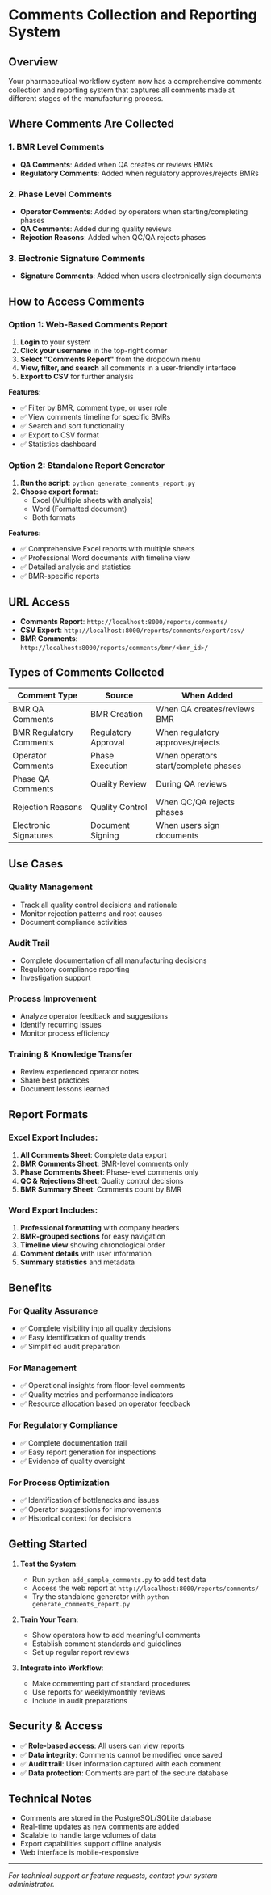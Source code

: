 # Comments Collection and Reporting System

## Overview
Your pharmaceutical workflow system now has a comprehensive comments collection and reporting system that captures all comments made at different stages of the manufacturing process.

## Where Comments Are Collected

### 1. BMR Level Comments
- **QA Comments**: Added when QA creates or reviews BMRs
- **Regulatory Comments**: Added when regulatory approves/rejects BMRs

### 2. Phase Level Comments
- **Operator Comments**: Added by operators when starting/completing phases
- **QA Comments**: Added during quality reviews
- **Rejection Reasons**: Added when QC/QA rejects phases

### 3. Electronic Signature Comments
- **Signature Comments**: Added when users electronically sign documents

## How to Access Comments

### Option 1: Web-Based Comments Report
1. **Login** to your system
2. **Click your username** in the top-right corner
3. **Select "Comments Report"** from the dropdown menu
4. **View, filter, and search** all comments in a user-friendly interface
5. **Export to CSV** for further analysis

**Features:**
- ✅ Filter by BMR, comment type, or user role
- ✅ View comments timeline for specific BMRs
- ✅ Search and sort functionality
- ✅ Export to CSV format
- ✅ Statistics dashboard

### Option 2: Standalone Report Generator
1. **Run the script**: `python generate_comments_report.py`
2. **Choose export format**:
   - Excel (Multiple sheets with analysis)
   - Word (Formatted document)
   - Both formats

**Features:**
- ✅ Comprehensive Excel reports with multiple sheets
- ✅ Professional Word documents with timeline view
- ✅ Detailed analysis and statistics
- ✅ BMR-specific reports

## URL Access
- **Comments Report**: `http://localhost:8000/reports/comments/`
- **CSV Export**: `http://localhost:8000/reports/comments/export/csv/`
- **BMR Comments**: `http://localhost:8000/reports/comments/bmr/<bmr_id>/`

## Types of Comments Collected

| Comment Type | Source | When Added |
|--------------|---------|------------|
| BMR QA Comments | BMR Creation | When QA creates/reviews BMR |
| BMR Regulatory Comments | Regulatory Approval | When regulatory approves/rejects |
| Operator Comments | Phase Execution | When operators start/complete phases |
| Phase QA Comments | Quality Review | During QA reviews |
| Rejection Reasons | Quality Control | When QC/QA rejects phases |
| Electronic Signatures | Document Signing | When users sign documents |

## Use Cases

### Quality Management
- Track all quality control decisions and rationale
- Monitor rejection patterns and root causes
- Document compliance activities

### Audit Trail
- Complete documentation of all manufacturing decisions
- Regulatory compliance reporting
- Investigation support

### Process Improvement
- Analyze operator feedback and suggestions
- Identify recurring issues
- Monitor process efficiency

### Training & Knowledge Transfer
- Review experienced operator notes
- Share best practices
- Document lessons learned

## Report Formats

### Excel Export Includes:
1. **All Comments Sheet**: Complete data export
2. **BMR Comments Sheet**: BMR-level comments only
3. **Phase Comments Sheet**: Phase-level comments only
4. **QC & Rejections Sheet**: Quality control decisions
5. **BMR Summary Sheet**: Comments count by BMR

### Word Export Includes:
1. **Professional formatting** with company headers
2. **BMR-grouped sections** for easy navigation
3. **Timeline view** showing chronological order
4. **Comment details** with user information
5. **Summary statistics** and metadata

## Benefits

### For Quality Assurance
- ✅ Complete visibility into all quality decisions
- ✅ Easy identification of quality trends
- ✅ Simplified audit preparation

### For Management
- ✅ Operational insights from floor-level comments
- ✅ Quality metrics and performance indicators
- ✅ Resource allocation based on operator feedback

### For Regulatory Compliance
- ✅ Complete documentation trail
- ✅ Easy report generation for inspections
- ✅ Evidence of quality oversight

### For Process Optimization
- ✅ Identification of bottlenecks and issues
- ✅ Operator suggestions for improvements
- ✅ Historical context for decisions

## Getting Started

1. **Test the System**:
   - Run `python add_sample_comments.py` to add test data
   - Access the web report at `http://localhost:8000/reports/comments/`
   - Try the standalone generator with `python generate_comments_report.py`

2. **Train Your Team**:
   - Show operators how to add meaningful comments
   - Establish comment standards and guidelines
   - Set up regular report reviews

3. **Integrate into Workflow**:
   - Make commenting part of standard procedures
   - Use reports for weekly/monthly reviews
   - Include in audit preparations

## Security & Access

- ✅ **Role-based access**: All users can view reports
- ✅ **Data integrity**: Comments cannot be modified once saved
- ✅ **Audit trail**: User information captured with each comment
- ✅ **Data protection**: Comments are part of the secure database

## Technical Notes

- Comments are stored in the PostgreSQL/SQLite database
- Real-time updates as new comments are added
- Scalable to handle large volumes of data
- Export capabilities support offline analysis
- Web interface is mobile-responsive

---

*For technical support or feature requests, contact your system administrator.*
